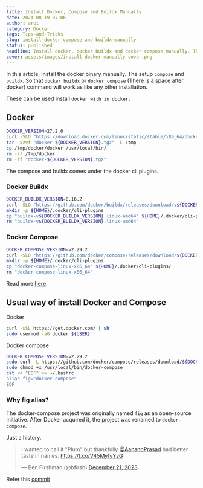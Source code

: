 ```yaml
---
title: Install Docker, Compose and Buildx Manually
date: 2024-08-19 07:06
author: arul
category: Docker
tags: Tips-and-Tricks
slug: install-docker-compose-and-buildx-manually
status: published
headline: Install docker, docker buildx and docker compose manually. This steps can be used to setup docker with in docker.
cover: assets/images/install-docker-manually-cover.png
---
```

In this article, Install the docker binary manually. The setup `compose` and `buildx`. So that `docker buildx` or `docker compose` (There is a space after docker) command will work as like any other installation. 

These can be used install `docker with in docker.`
## Docker

```bash
DOCKER_VERSION=27.2.0
curl -SLO "https://download.docker.com/linux/static/stable/x86_64/docker-${DOCKER_VERSION}.tgz"
tar -xzvf "docker-${DOCKER_VERSION}.tgz" -C /tmp
cp /tmp/docker/docker /usr/local/bin/
rm -rf /tmp/docker
rm -rf "docker-${DOCKER_VERSION}.tgz"
```

The compose and buildx comes under the docker cli plugins.
### Docker Buildx

```bash
DOCKER_BUILDX_VERSION=0.16.2
curl -SLO "https://github.com/docker/buildx/releases/download/v${DOCKER_BUILDX_VERSION}/buildx-v${DOCKER_BUILDX_VERSION}.linux-amd64"
mkdir -p ${HOME}/.docker/cli-plugins
cp "buildx-v${DOCKER_BUILDX_VERSION}.linux-amd64" ${HOME}/.docker/cli-plugins/docker-buildx
rm "buildx-v${DOCKER_BUILDX_VERSION}.linux-amd64"
```
### Docker Compose

```bash
DOCKER_COMPOSE_VERSION=v2.29.2
curl -SLO "https://github.com/docker/compose/releases/download/${DOCKER_COMPOSE_VERSION}/docker-compose-linux-x86_64"
mkdir -p ${HOME}/.docker/cli-plugins
cp "docker-compose-linux-x86_64" ${HOME}/.docker/cli-plugins/
rm "docker-compose-linux-x86_64"
```


Read more [here](https://docs.docker.com/compose/install/linux/)
## Usual way of install Docker and Compose

Docker

```bash
curl -sSL https://get.docker.com/ | sh
sudo usermod -aG docker ${USER}
```

Docker compose

```bash
DOCKER_COMPOSE_VERSION=v2.29.2
sudo curl -L https://github.com/docker/compose/releases/download/${DOCKER_COMPOSE_VERSION}/docker-compose-`uname -s`-`uname -m` -o /usr/local/bin/docker-compose
sudo chmod +x /usr/local/bin/docker-compose
cat << "EOF" >> ~/.bashrc
alias fig="docker-compose"
EOF
```

### Why fig alias?

The docker-compose project was originally named `fig` as an open-source initiative. After Docker acquired it, the project was renamed to `docker-compose`.

Just a history. 

<blockquote class="twitter-tweet"><p lang="en" dir="ltr">I wanted to call it &quot;Plum&quot; but thankfully <a href="https://twitter.com/AanandPrasad?ref_src=twsrc%5Etfw">@AanandPrasad</a> had better taste in names. <a href="https://t.co/V45MyfvYyG">https://t.co/V45MyfvYyG</a></p>&mdash; Ben Firshman (@bfirsh) <a href="https://twitter.com/bfirsh/status/1737641556386132396?ref_src=twsrc%5Etfw">December 21, 2023</a></blockquote><script async src="https://platform.twitter.com/widgets.js" charset="utf-8"></script>


Refer this [commit](https://github.com/docker/compose/commit/8998bd1adc3def9e6e55b654b16415a46e1ca28b)